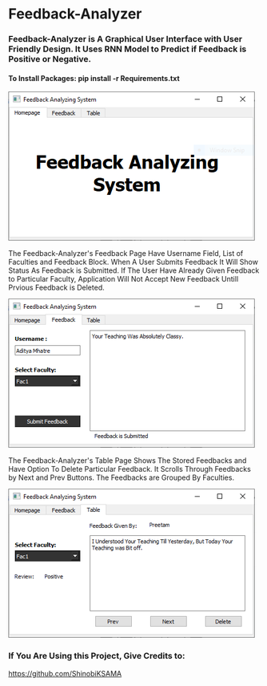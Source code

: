 # Feedback-Analyzer


### Feedback-Analyzer is A Graphical User Interface with User Friendly Design. It Uses RNN Model to Predict if Feedback is Positive or Negative.

#### To Install Packages: pip install -r Requirements.txt


![alt text](https://github.com/ShinobiKSAMA/Feedback-Analyzer/blob/master/Homepage.PNG)



The Feedback-Analyzer's Feedback Page Have Username Field, List of Faculties and Feedback Block.
When A User Submits Feedback It Will Show Status As Feedback is Submitted.
If The User Have Already Given Feedback to Particular Faculty, Application Will Not Accept New Feedback Untill Prvious Feedback is Deleted.

![alt text](https://github.com/ShinobiKSAMA/Feedback-Analyzer/blob/master/Feedback.PNG)




The Feedback-Analyzer's Table Page Shows The Stored Feedbacks and Have Option To Delete Particular Feedback.
It Scrolls Through Feedbacks by Next and Prev Buttons.
The Feedbacks are Grouped By Faculties.

![alt text](https://github.com/ShinobiKSAMA/Feedback-Analyzer/blob/master/FeedDB.PNG)




### If You Are Using this Project, Give Credits to:
https://github.com/ShinobiKSAMA
